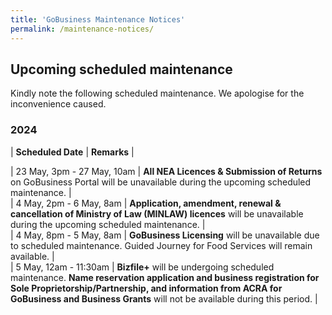 ```yaml
---
title: 'GoBusiness Maintenance Notices'
permalink: /maintenance-notices/
---
```


## Upcoming scheduled maintenance

Kindly note the following scheduled maintenance. We apologise for the inconvenience caused.

### 2024 

| **Scheduled Date** | **Remarks** |  


                    
| 23 May, 3pm - 27 May, 10am | **All NEA Licences & Submission of Returns** on GoBusiness Portal will be unavailable during the upcoming scheduled maintenance. |       
| 4 May, 2pm - 6 May, 8am | **Application, amendment, renewal & cancellation of Ministry of Law (MINLAW) licences** will be unavailable during the upcoming scheduled maintenance. |        
| 4 May, 8pm - 5 May, 8am | **GoBusiness Licensing** will be unavailable due to scheduled maintenance. Guided Journey for Food Services will remain available. |                
| 5 May, 12am - 11:30am | **Bizfile+** will be undergoing scheduled maintenance. **Name reservation application and business registration for Sole Proprietorship/Partnership, and information from ACRA for GoBusiness and Business Grants** will not be available during this period. |      



<script src="/jquery/jquery.min.js"></script> <script src="/jquery/resize-tables.js"></script>
